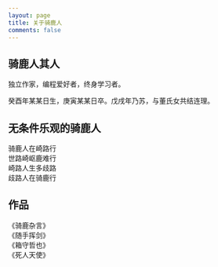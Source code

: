 ```yaml
---
layout: page
title: 关于骑鹿人
comments: false
---
```

## 骑鹿人其人

独立作家，编程爱好者，终身学习者。

癸酉年某某日生，庚寅某某日卒。戊戌年乃苏，与董氏女共结连理。

## 无条件乐观的骑鹿人

骑鹿人在崎路行<br>
世路崎岖鹿难行<br>
崎路人生多歧路<br>
歧路人在骑鹿行<br>

## 作品

《骑鹿杂言》<br>
《随手挥剑》<br>
《箱守哲也》<br>
《死人天使》
